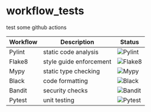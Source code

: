 # workflow_tests
test some github actions

| Workflow | Description             | Status                                                                       |
|----------|-------------------------|------------------------------------------------------------------------------|
|Pylint|static code analysis|![Pylint](https://github.com/davidslusser/workflow_tests/actions/workflows/pylint.yaml/badge.svg)|
|Flake8|style guide enforcement|![Flake8](https://github.com/davidslusser/workflow_tests/actions/workflows/flake8.yaml/badge.svg)|
|Mypy|static type checking|![Mypy](https://github.com/davidslusser/workflow_tests/actions/workflows/mypy.yaml/badge.svg)|
|Black|code formatting|![Black](https://github.com/davidslusser/workflow_tests/actions/workflows/black.yaml/badge.svg)|
|Bandit|security checks|![Bandit](https://github.com/davidslusser/workflow_tests/actions/workflows/bandit.yaml/badge.svg)|
|Pytest|unit testing|![Pytest](https://github.com/davidslusser/workflow_tests/actions/workflows/pytest.yaml/badge.svg)|

